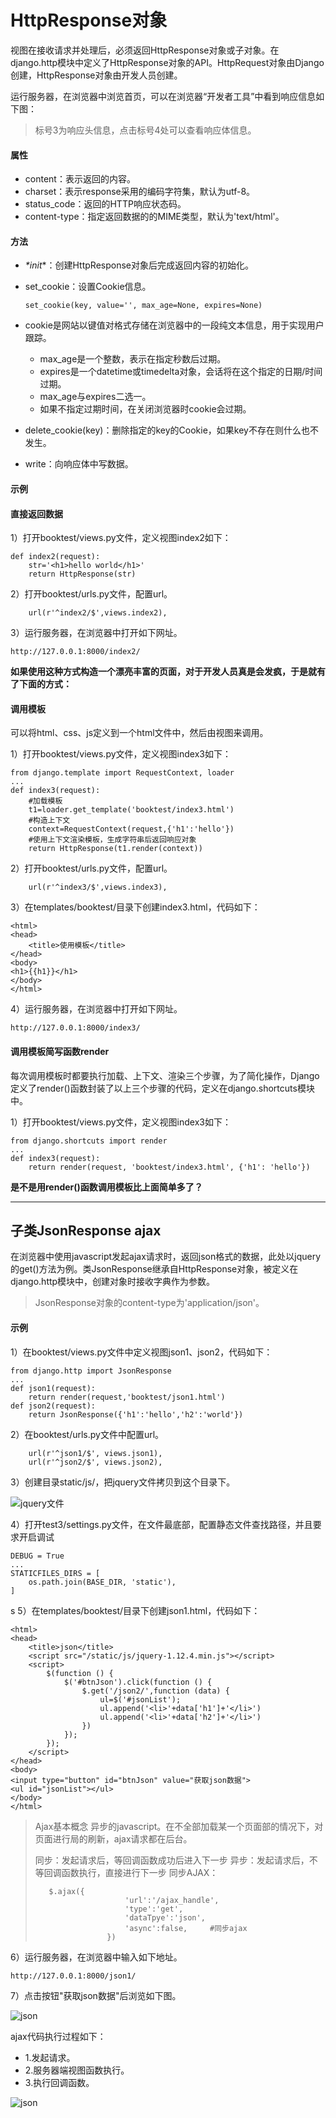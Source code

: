 # HttpResponse对象

视图在接收请求并处理后，必须返回HttpResponse对象或子对象。在django.http模块中定义了HttpResponse对象的API。HttpRequest对象由Django创建，HttpResponse对象由开发人员创建。

运行服务器，在浏览器中浏览首页，可以在浏览器“开发者工具”中看到响应信息如下图：

> 标号3为响应头信息，点击标号4处可以查看响应体信息。

#### 属性

- content：表示返回的内容。
- charset：表示response采用的编码字符集，默认为utf-8。
- status_code：返回的HTTP响应状态码。
- content-type：指定返回数据的的MIME类型，默认为'text/html'。

#### 方法

- _*init_*：创建HttpResponse对象后完成返回内容的初始化。

- set_cookie：设置Cookie信息。

  ```
  set_cookie(key, value='', max_age=None, expires=None)
  ```

- cookie是网站以键值对格式存储在浏览器中的一段纯文本信息，用于实现用户跟踪。

  - max_age是一个整数，表示在指定秒数后过期。
  - expires是一个datetime或timedelta对象，会话将在这个指定的日期/时间过期。
  - max_age与expires二选一。
  - 如果不指定过期时间，在关闭浏览器时cookie会过期。

- delete_cookie(key)：删除指定的key的Cookie，如果key不存在则什么也不发生。

- write：向响应体中写数据。

#### 示例

#### 直接返回数据

1）打开booktest/views.py文件，定义视图index2如下：

```
def index2(request):
    str='<h1>hello world</h1>'
    return HttpResponse(str)
```

2）打开booktest/urls.py文件，配置url。

```
    url(r'^index2/$',views.index2),
```

3）运行服务器，在浏览器中打开如下网址。

```
http://127.0.0.1:8000/index2/
```

**如果使用这种方式构造一个漂亮丰富的页面，对于开发人员真是会发疯，于是就有了下面的方式：**

#### 调用模板

可以将html、css、js定义到一个html文件中，然后由视图来调用。

1）打开booktest/views.py文件，定义视图index3如下：

```
from django.template import RequestContext, loader
...
def index3(request):
    #加载模板
    t1=loader.get_template('booktest/index3.html')
    #构造上下文
    context=RequestContext(request,{'h1':'hello'})
    #使用上下文渲染模板，生成字符串后返回响应对象
    return HttpResponse(t1.render(context))
```

2）打开booktest/urls.py文件，配置url。

```
    url(r'^index3/$',views.index3),
```

3）在templates/booktest/目录下创建index3.html，代码如下：

```
<html>
<head>
    <title>使用模板</title>
</head>
<body>
<h1>{{h1}}</h1>
</body>
</html>
```

4）运行服务器，在浏览器中打开如下网址。

```
http://127.0.0.1:8000/index3/
```

#### 调用模板简写函数render

每次调用模板时都要执行加载、上下文、渲染三个步骤，为了简化操作，Django定义了render()函数封装了以上三个步骤的代码，定义在django.shortcuts模块中。

1）打开booktest/views.py文件，定义视图index3如下：

```
from django.shortcuts import render
...
def index3(request):
    return render(request, 'booktest/index3.html', {'h1': 'hello'})
```

**是不是用render()函数调用模板比上面简单多了？**

---

## 子类JsonResponse ajax

在浏览器中使用javascript发起ajax请求时，返回json格式的数据，此处以jquery的get()方法为例。类JsonResponse继承自HttpResponse对象，被定义在django.http模块中，创建对象时接收字典作为参数。

> JsonResponse对象的content-type为'application/json'。

#### 示例

1）在booktest/views.py文件中定义视图json1、json2，代码如下：

```
from django.http import JsonResponse
...
def json1(request):
    return render(request,'booktest/json1.html')
def json2(request):
    return JsonResponse({'h1':'hello','h2':'world'})
```

2）在booktest/urls.py文件中配置url。

```
    url(r'^json1/$', views.json1),
    url(r'^json2/$', views.json2),
```

3）创建目录static/js/，把jquery文件拷贝到这个目录下。

![jquery文件](img/p5_1_1.png)

4）打开test3/settings.py文件，在文件最底部，配置静态文件查找路径，并且要求开启调试

```
DEBUG = True
...
STATICFILES_DIRS = [
    os.path.join(BASE_DIR, 'static'),
]
```

s 5）在templates/booktest/目录下创建json1.html，代码如下：

```
<html>
<head>
    <title>json</title>
    <script src="/static/js/jquery-1.12.4.min.js"></script>
    <script>
        $(function () {
            $('#btnJson').click(function () {
                $.get('/json2/',function (data) {
                    ul=$('#jsonList');
                    ul.append('<li>'+data['h1']+'</li>')
                    ul.append('<li>'+data['h2']+'</li>')
                })
            });
        });
    </script>
</head>
<body>
<input type="button" id="btnJson" value="获取json数据">
<ul id="jsonList"></ul>
</body>
</html>
```

> Ajax基本概念
> 异步的javascript。在不全部加载某一个页面部的情况下，对页面进行局的刷新，ajax请求都在后台。
>
> 同步：发起请求后，等回调函数成功后进入下一步
> 异步：发起请求后，不等回调函数执行，直接进行下一步
> 同步AJAX：
>
> ```
> 	 $.ajax({
>                     'url':'/ajax_handle',
>                     'type':'get',
>                     'dataTpye':'json',
>                     'async':false,     #同步ajax
>                 })
> ```



6）运行服务器，在浏览器中输入如下地址。

```
http://127.0.0.1:8000/json1/
```

7）点击按钮"获取json数据"后浏览如下图。

![json](img/p5_1_2.png)

ajax代码执行过程如下：

- 1.发起请求。
- 2.服务器端视图函数执行。
- 3.执行回调函数。

![json](img/p5_1_3.png)